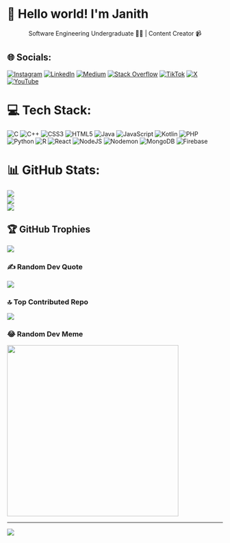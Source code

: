 # 💫 Hello world! I'm Janith
<center>Software Engineering Undergraduate 🧑‍💻 | Content Creator 📹 </center>


## 🌐 Socials:
[![Instagram](https://img.shields.io/badge/Instagram-%23E4405F.svg?logo=Instagram&logoColor=white)](https://instagram.com/janith_chathuranga_official) [![LinkedIn](https://img.shields.io/badge/LinkedIn-%230077B5.svg?logo=linkedin&logoColor=white)](https://linkedin.com/in/janith_chathuranga) [![Medium](https://img.shields.io/badge/Medium-12100E?logo=medium&logoColor=white)](https://medium.com/@janith_chathuranga) [![Stack Overflow](https://img.shields.io/badge/-Stackoverflow-FE7A16?logo=stack-overflow&logoColor=white)](https://stackoverflow.com/users/21049722) [![TikTok](https://img.shields.io/badge/TikTok-%23000000.svg?logo=TikTok&logoColor=white)](https://tiktok.com/@janith_chathuranga) [![X](https://img.shields.io/badge/X-black.svg?logo=X&logoColor=white)](https://x.com/janith_official) [![YouTube](https://img.shields.io/badge/YouTube-%23FF0000.svg?logo=YouTube&logoColor=white)](https://youtube.com/@@janith_chathuranga_offocoal) 

# 💻 Tech Stack:
![C](https://img.shields.io/badge/c-%2300599C.svg?style=for-the-badge&logo=c&logoColor=white) ![C++](https://img.shields.io/badge/c++-%2300599C.svg?style=for-the-badge&logo=c%2B%2B&logoColor=white) ![CSS3](https://img.shields.io/badge/css3-%231572B6.svg?style=for-the-badge&logo=css3&logoColor=white) ![HTML5](https://img.shields.io/badge/html5-%23E34F26.svg?style=for-the-badge&logo=html5&logoColor=white) ![Java](https://img.shields.io/badge/java-%23ED8B00.svg?style=for-the-badge&logo=openjdk&logoColor=white) ![JavaScript](https://img.shields.io/badge/javascript-%23323330.svg?style=for-the-badge&logo=javascript&logoColor=%23F7DF1E) ![Kotlin](https://img.shields.io/badge/kotlin-%237F52FF.svg?style=for-the-badge&logo=kotlin&logoColor=white) ![PHP](https://img.shields.io/badge/php-%23777BB4.svg?style=for-the-badge&logo=php&logoColor=white) ![Python](https://img.shields.io/badge/python-3670A0?style=for-the-badge&logo=python&logoColor=ffdd54) ![R](https://img.shields.io/badge/r-%23276DC3.svg?style=for-the-badge&logo=r&logoColor=white) ![React](https://img.shields.io/badge/react-%2320232a.svg?style=for-the-badge&logo=react&logoColor=%2361DAFB) ![NodeJS](https://img.shields.io/badge/node.js-6DA55F?style=for-the-badge&logo=node.js&logoColor=white) ![Nodemon](https://img.shields.io/badge/NODEMON-%23323330.svg?style=for-the-badge&logo=nodemon&logoColor=%BBDEAD) ![MongoDB](https://img.shields.io/badge/MongoDB-%234ea94b.svg?style=for-the-badge&logo=mongodb&logoColor=white) ![Firebase](https://img.shields.io/badge/firebase-%23039BE5.svg?style=for-the-badge&logo=firebase)

# 📊 GitHub Stats:
![](https://github-readme-stats.vercel.app/api?username=it21250156&theme=transparent&hide_border=false&include_all_commits=false&count_private=false)<br/>
![](https://github-readme-streak-stats.herokuapp.com/?user=it21250156&theme=transparent&hide_border=false)<br/>
![](https://github-readme-stats.vercel.app/api/top-langs/?username=it21250156&theme=transparent&hide_border=false&include_all_commits=false&count_private=false&layout=compact)

## 🏆 GitHub Trophies
![](https://github-profile-trophy.vercel.app/?username=it21250156&theme=ambient_gradient&no-frame=true&no-bg=false&margin-w=4)

### ✍️ Random Dev Quote
![](https://quotes-github-readme.vercel.app/api?type=vetical&theme=merko)

### 🔝 Top Contributed Repo
![](https://github-contributor-stats.vercel.app/api?username=it21250156&limit=5&theme=ambient_gradient&combine_all_yearly_contributions=true)

### 😂 Random Dev Meme
<img src='https://memer-new.vercel.app/' style="height: 400px;"/>

---
[![](https://visitcount.itsvg.in/api?id=it21250156&icon=10&color=13)](https://visitcount.itsvg.in)

<!-- Proudly created with GPRM ( https://gprm.itsvg.in ) -->
